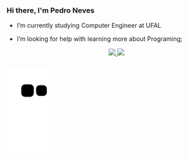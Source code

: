 ### Hi there, I'm Pedro Neves

- I’m currently studying Computer Engineer at UFAL
  
- I’m looking for help with learning more about Programing;

<div align="center">
  <a href="https://github.com/PedroN3ves">
  <img height="180em" src="https://github-readme-stats.vercel.app/api?username=PedroN3ves&show_icons=true&theme=gruvbox&include_all_commits=true&count_private=true"/>
  <img height="180em" src="https://github-readme-stats.vercel.app/api/top-langs/?username=PedroN3ves&layout=compact&langs_count=7&theme=gruvbox"/>
</div>


##

<div>

</div>

![Snake animation](https://github.com/PedroN3ves/PedroN3ves/blob/output/github-contribution-grid-snake.svg)
